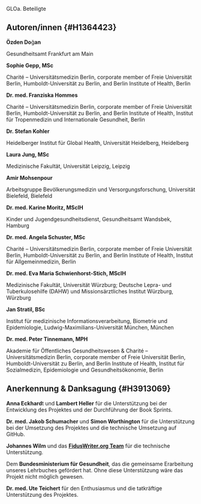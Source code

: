 GLOa. Beteiligte

Autoren/innen {#H1364423}
-------------

**Özden Do**ğ**an**

Gesundheitsamt Frankfurt am Main

**Sophie Gepp, MSc**

Charité – Universitätsmedizin Berlin, corporate member of Freie
Universität Berlin, Humboldt-Universität zu Berlin, and Berlin Institute
of Health, Berlin

**Dr. med. Franziska Hommes**

Charité – Universitätsmedizin Berlin, corporate member of Freie
Universität Berlin, Humboldt-Universität zu Berlin, and Berlin Institute
of Health, Institut für Tropenmedizin und Internationale Gesundheit,
Berlin

**Dr. Stefan Kohler**

Heidelberger Institut für Global Health, Universität Heidelberg,
Heidelberg

**Laura Jung, MSc**

Medizinische Fakultät, Universität Leipzig, Leipzig

**Amir Mohsenpour**

Arbeitsgruppe Bevölkerungsmedizin und Versorgungsforschung, Universität
Bielefeld, Bielefeld

**Dr. med. Karine Moritz, MScIH**

Kinder und Jugendgesundheitsdienst, Gesundheitsamt Wandsbek, Hamburg

**Dr. med. Angela Schuster, MSc**

Charité – Universitätsmedizin Berlin, corporate member of Freie
Universität Berlin, Humboldt-Universität zu Berlin, and Berlin Institute
of Health, Institut für Allgemeinmedizin, Berlin

**Dr. med. Eva Maria Schwienhorst-Stich, MScIH**

Medizinische Fakultät, Universität Würzburg; Deutsche Lepra- und
Tuberkulosehilfe (DAHW) und Missionsärztliches Institut Würzburg,
Würzburg

**Jan Stratil, BSc**

Institut für medizinische Informationsverarbeitung, Biometrie und
Epidemiologie, Ludwig-Maximilians-Universität München, München

**Dr. med. Peter Tinnemann, MPH**

Akademie für Öffentliches Gesundheitswesen & Charité –
Universitätsmedizin Berlin, corporate member of Freie Universität
Berlin, Humboldt-Universität zu Berlin, and Berlin Institute of Health,
Institut für Sozialmedizin, Epidemiologie und Gesundheitsökonomie,
Berlin

Anerkennung & Danksagung {#H3913069}
------------------------

**Anna Eckhard**t und **Lambert Heller** für die Unterstützung bei der
Entwicklung des Projektes und der Durchführung der Book Sprints.

**Dr. med. Jakob Schumacher** und **Simon Worthington** für die
Unterstützung bei der Umsetzung des Projektes und die technische
Umsetzung auf GitHub.

**Johannes Wilm** und das **[FidusWriter.org
Team](https://www.fiduswriter.org/who-we-are/ "https://www.fiduswriter.org/who-we-are/")**
für die technische Unterstützung.

Dem **Bundesministerium für Gesundheit**, das die gemeinsame Erarbeitung
unseres Lehrbuches gefördert hat. Ohne diese Unterstützung wäre das
Projekt nicht möglich gewesen.

**Dr. med. Ute Teichert** für den Enthusiasmus und die tatkräftige
Unterstützung des Projektes.


